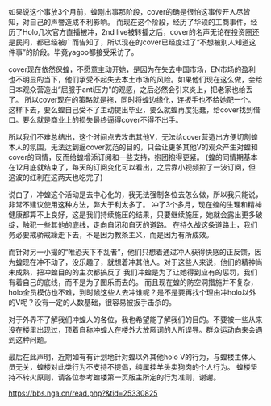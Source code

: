 如果说这个事放3个月前，蝗刚出事那阶段，cover的确是很怕这事传开人尽皆知，对自己的声誉造成不利影响。
而现在这个阶段，经历了华硕的工商事件，经历了Holo几次官方直播被冲，2nd live被转播之后，cover的名声无论在投资圈还是民间，都已经被广而告知了，所以现在的cover已经度过了“不想被别人知道这件事”的阶段。毕竟yagoo都接受采访了。

cover现在依然保蝗，不愿意主动开她，是因为在失去中国市场，EN市场的盈利也不明显的当下，他们承受不起失去本土市场的风险。如果他们现在这么做，会给日本观众营造出“屈服于anti压力”的观感，之后必然会引来炎上，把老家也给丢了。
所以cover现在的策略就是拖，同时将蝗边缘化，连扳手也不给她配一个。
这样下去，要么蝗自己受不了主动提出毕业，要么就蝗再度犯蠢，给cover找到借口。要么就是商业上的损失最终逼得cover不得不出手。

所以我们不难总结出，这个时间点去攻击其他V，无法给cover营造出方便切割蝗本人的氛围，无法达到逼cover就范的目的，只会让更多其他V的观众产生对蝗和cover的同情，反而给蝗增添订阅和一些支持，抱团抱得更紧。
(蝗的同情期基本在12月底就结束了，每天的订阅变化可以看出，之后靠小视频拉了一波订阅，但这波的红利在这两天也吃完了)

说白了，冲蝗这个活动是去中心化的，我无法强制各位去怎么做，所以我只能说，非常不建议使用这种方法，弊大于利太多了。
冲了3个多月，现在蝗的生理和精神健康都算不上良好，这是我们持续施压的结果，只要继续施压，她就会露出更多破绽，触犯一些其他的底线，走向自闭和自灭的道路。
在持久战这条道路上，我们务必要戒骄戒躁走下去，不是因为教条主义，而是因为有所成效。

而针对另一小撮的“唯恐天下不乱者”，他们只想着通过冲人获得快感的正反馈，因为蝗现在冲不动了，没乐趣了，就想着冲其他人。对于这些人来说，他们的精神尚未成熟，把冲蝗目的的主次都搞反了
我们冲蝗是为了让她得到应有的惩罚，我们有着自己的底线，而不是为了图乐而去的。
而且现在蝗的防空洞措施并不复杂，holo全员模仿也不难，到时候这些人去冲谁呢？是不是要再找个理由冲holo以外的V呢？没有一定的人数基础，很容易被扳手击杀的。

对于外界不了解我们冲蝗人的各位，我也希望能了解我们的目的。不要被一些从来没在楼里出现过，顶着自称冲蝗人在楼外大放厥词的人所误导。群众运动向来会遇到这种问题。

最后在此声明，近期如有有计划地针对蝗以外其他holo V的行为，与蝗楼主体人员无关，蝗楼对此类行为不支持不提倡，纯属挂羊头卖狗肉的个人行为。
蝗楼坚持不转火原则，请各位参考蝗楼第一页版主所定的行为准则，谢谢。

https://bbs.nga.cn/read.php?&tid=25330825
